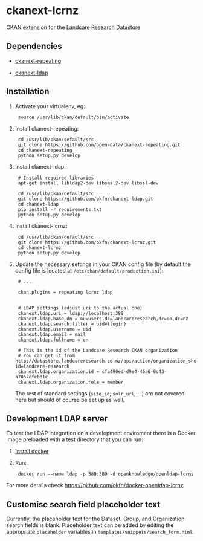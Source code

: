 # ckanext-lcrnz

CKAN extension for the [Landcare Research Datastore](http://datastore.landcareresearch.co.nz)

## Dependencies

* [ckanext-repeating](https://github.com/open-data/ckanext-repeating)

* [ckanext-ldap](https://github.com/okfn/ckanext-ldap)


## Installation

1. Activate your virtualenv, eg:

        source /usr/lib/ckan/default/bin/activate

2. Install ckanext-repeating:

        cd /usr/lib/ckan/default/src
        git clone https://github.com/open-data/ckanext-repeating.git
        cd ckanext-repeating
        python setup.py develop

3. Install ckanext-ldap:

        # Install required libraries
        apt-get install libldap2-dev libsasl2-dev libssl-dev

        cd /usr/lib/ckan/default/src
        git clone https://github.com/okfn/ckanext-ldap.git
        cd ckanext-ldap
        pip install -r requirements.txt
        python setup.py develop

4. Install ckanext-lcrnz:

        cd /usr/lib/ckan/default/src
        git clone https://github.com/okfn/ckanext-lcrnz.git
        cd ckanext-lcrnz
        python setup.py develop

5. Update the necessary settings in your CKAN config file (by default the
   config file is located at `/etc/ckan/default/production.ini`):

        # ...

        ckan.plugins = repeating lcrnz ldap


        # LDAP settings (adjust uri to the actual one)
        ckanext.ldap.uri = ldap://localhost:389
        ckanext.ldap.base_dn = ou=users,dc=landcareresearch,dc=co,dc=nz
        ckanext.ldap.search.filter = uid={login}
        ckanext.ldap.username = uid
        ckanext.ldap.email = mail
        ckanext.ldap.fullname = cn

        # This is the id of the Landcare Research CKAN organization
        # You can get it from http://datastore.landcareresearch.co.nz/api/action/organization_show?id=landcare-research
        ckanext.ldap.organization.id = cfa490ed-d9e4-46a6-8c43-a7057cfebd1c
        ckanext.ldap.organization.role = member

    The rest of standard settings (`site_id`, `solr_url`, ...) are not covered
    here but should of course be set up as well.

## Development LDAP server

To test the LDAP integration on a development enviroment there is a Docker image
preloaded with a test directory that you can run:

1. [Install docker](http://docs.docker.com/installation/)

2. Run:

        docker run --name ldap -p 389:389 -d openknowledge/openldap-lcrnz

For more details check https://github.com/okfn/docker-openldap-lcrnz


## Customise search field placeholder text

Currently, the placeholder text for the Dataset, Group, and Organization
search fields is blank. Placeholder text can be added by editing the
appropriate `placeholder` variables in `templates/snippets/search_form.html`.

